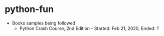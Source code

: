 # python-fun
- Books samples being followed
  - Python Crash Course, 2nd Edition - Started: Feb 21, 2020, Ended: ?
